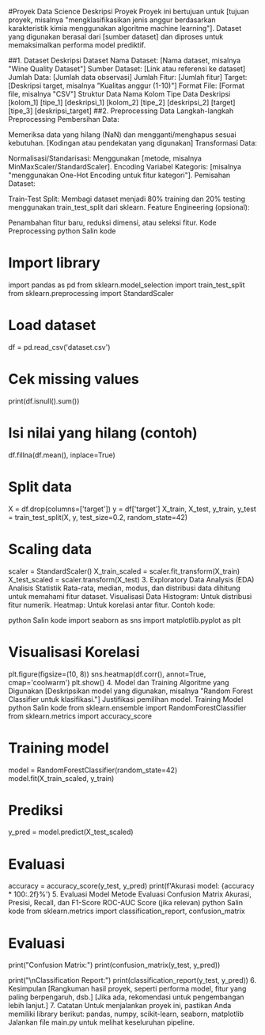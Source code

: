 #Proyek Data Science
Deskripsi Proyek
Proyek ini bertujuan untuk [tujuan proyek, misalnya "mengklasifikasikan jenis anggur berdasarkan karakteristik kimia menggunakan algoritme machine learning"]. Dataset yang digunakan berasal dari [sumber dataset] dan diproses untuk memaksimalkan performa model prediktif.

##1. Dataset
Deskripsi Dataset
Nama Dataset: [Nama dataset, misalnya "Wine Quality Dataset"]
Sumber Dataset: [Link atau referensi ke dataset]
Jumlah Data: [Jumlah data observasi]
Jumlah Fitur: [Jumlah fitur]
Target: [Deskripsi target, misalnya "Kualitas anggur (1-10)"]
Format File: [Format file, misalnya "CSV"]
Struktur Data
Nama Kolom	Tipe Data	Deskripsi
[kolom_1]	[tipe_1]	[deskripsi_1]
[kolom_2]	[tipe_2]	[deskripsi_2]
[target]	[tipe_3]	[deskripsi_target]
##2. Preprocessing Data
Langkah-langkah Preprocessing
Pembersihan Data:

Memeriksa data yang hilang (NaN) dan mengganti/menghapus sesuai kebutuhan.
[Kodingan atau pendekatan yang digunakan]
Transformasi Data:

Normalisasi/Standarisasi: Menggunakan [metode, misalnya MinMaxScaler/StandardScaler].
Encoding Variabel Kategoris: [misalnya "menggunakan One-Hot Encoding untuk fitur kategori"].
Pemisahan Dataset:

Train-Test Split: Membagi dataset menjadi 80% training dan 20% testing menggunakan train_test_split dari sklearn.
Feature Engineering (opsional):

Penambahan fitur baru, reduksi dimensi, atau seleksi fitur.
Kode Preprocessing
python
Salin kode
# Import library
import pandas as pd
from sklearn.model_selection import train_test_split
from sklearn.preprocessing import StandardScaler

# Load dataset
df = pd.read_csv('dataset.csv')

# Cek missing values
print(df.isnull().sum())

# Isi nilai yang hilang (contoh)
df.fillna(df.mean(), inplace=True)

# Split data
X = df.drop(columns=['target'])
y = df['target']
X_train, X_test, y_train, y_test = train_test_split(X, y, test_size=0.2, random_state=42)

# Scaling data
scaler = StandardScaler()
X_train_scaled = scaler.fit_transform(X_train)
X_test_scaled = scaler.transform(X_test)
3. Exploratory Data Analysis (EDA)
Analisis Statistik
Rata-rata, median, modus, dan distribusi data dihitung untuk memahami fitur dataset.
Visualisasi Data
Histogram: Untuk distribusi fitur numerik.
Heatmap: Untuk korelasi antar fitur.
Contoh kode:

python
Salin kode
import seaborn as sns
import matplotlib.pyplot as plt

# Visualisasi Korelasi
plt.figure(figsize=(10, 8))
sns.heatmap(df.corr(), annot=True, cmap='coolwarm')
plt.show()
4. Model dan Training
Algoritme yang Digunakan
[Deskripsikan model yang digunakan, misalnya "Random Forest Classifier untuk klasifikasi."]
Justifikasi pemilihan model.
Training Model
python
Salin kode
from sklearn.ensemble import RandomForestClassifier
from sklearn.metrics import accuracy_score

# Training model
model = RandomForestClassifier(random_state=42)
model.fit(X_train_scaled, y_train)

# Prediksi
y_pred = model.predict(X_test_scaled)

# Evaluasi
accuracy = accuracy_score(y_test, y_pred)
print(f'Akurasi model: {accuracy * 100:.2f}%')
5. Evaluasi Model
Metode Evaluasi
Confusion Matrix
Akurasi, Presisi, Recall, dan F1-Score
ROC-AUC Score (jika relevan)
python
Salin kode
from sklearn.metrics import classification_report, confusion_matrix

# Evaluasi
print("Confusion Matrix:")
print(confusion_matrix(y_test, y_pred))

print("\nClassification Report:")
print(classification_report(y_test, y_pred))
6. Kesimpulan
[Rangkuman hasil proyek, seperti performa model, fitur yang paling berpengaruh, dsb.]
[Jika ada, rekomendasi untuk pengembangan lebih lanjut.]
7. Catatan
Untuk menjalankan proyek ini, pastikan Anda memiliki library berikut:
pandas, numpy, scikit-learn, seaborn, matplotlib
Jalankan file main.py untuk melihat keseluruhan pipeline.
